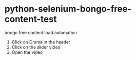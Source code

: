 # python-selenium-bongo-free-content-test
bongo free content load automation

1. Click on Drama in the header
2. Click on the slider video
3. Open the video
